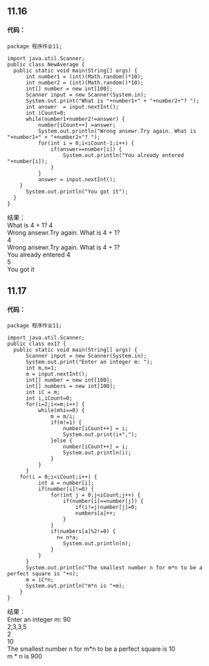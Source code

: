 ## 11.16
#### 代码：

    package 程序作业11;

    import java.util.Scanner;
    public class NewAverage {
	  public static void main(String[] args) {
		  int number1 = (int)(Math.random()*10);
		  int number2 = (int)(Math.random()*10);
		  int[] number = new int[100];
		  Scanner input = new Scanner(System.in);
		  System.out.print("What is "+number1+" + "+number2+"? ");
		  int answer  = input.nextInt();
		  int iCount=0;
		  while(number1+number2!=answer) {
			  number[iCount++] =answer;
			  System.out.println("Wrong ansewr.Try again. What is "+number1+" + "+number2+"? ");
			  for(int i = 0;i<iCount-1;i++) {
				  if(answer==number[i]) {
					  System.out.println("You already entered "+number[i]);
				  }
			  }
			  answer = input.nextInt();
	  	}
		  System.out.println("You got it");
	  }
    }

结果：  
What is 4 + 1? 4  
Wrong ansewr.Try again. What is 4 + 1?  
4  
Wrong ansewr.Try again. What is 4 + 1?  
You already entered 4  
5  
You got it  

## 11.17
#### 代码：
    package 程序作业11;

    import java.util.Scanner;
    public class ex17 {
	  public static void main(String[] args) {
		  Scanner input = new Scanner(System.in);
		  System.out.print("Enter an integer m: ");
		  int m,n=1;
		  m = input.nextInt();
		  int[] number = new int[100];
		  int[] numbers = new int[100];
		  int iC = m;
		  int i,iCount=0;
		  for(i=2;i<=m;i++) {
			  while(m%i==0) {
				  m = m/i;
				  if(m!=1) {
					  number[iCount++] = i;
					  System.out.print(i+",");
				  }else {
					  number[iCount++] = i;
					  System.out.println(i);
			 	  }
			  }
		  }
	  	for(i = 0;i<iCount;i++) {
			  int a = number[i];
			  if(number[i]!=0) {
				  for(int j = 0;j<iCount;j++) {
					  if(number[i]==number[j]) {
						  if(i!=j)number[j]=0;
						  numbers[a]++;
					  }
				  }
				  if(numbers[a]%2!=0) {
				  	n= n*a;
					  System.out.println(n);
				  }
			  }
		  }
		  System.out.println("The smallest number n for m*n to be a perfect square is "+n);
		  m = iC*n;
		  System.out.println("m*n is "+m);
	    }
    }
结果：  
Enter an integer m: 90  
2,3,3,5  
2  
10  
The smallest number n for m*n to be a perfect square is 10  
m * n is 900
